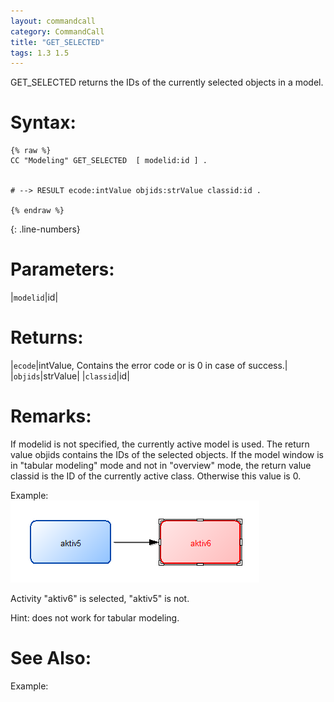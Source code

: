 ```yaml
---
layout: commandcall
category: CommandCall
title: "GET_SELECTED"
tags: 1.3 1.5
---
```


GET_SELECTED returns the IDs of the currently selected objects in a model.

# Syntax:  

```adoscript
{% raw %}
CC "Modeling" GET_SELECTED  [ modelid:id ] .


# --> RESULT ecode:intValue objids:strValue classid:id .

{% endraw %}
```
{: .line-numbers}

# Parameters:  

|`modelid`|id|

# Returns:  

|`ecode`|intValue, Contains the error code or is 0 in case of success.|
|`objids`|strValue|
|`classid`|id|

# Remarks:

If modelid is not specified, the currently active model is used. The return value objids contains the IDs of the selected objects. If the model window is in "tabular modeling" mode and not in "overview" mode, the return value classid is the ID of the currently active class. Otherwise this value is 0.

Example:  
![](/images/DESELECT.png)

Activity "aktiv6" is selected, "aktiv5" is not.

Hint: does not work for tabular modeling.

# See Also:  



Example:




